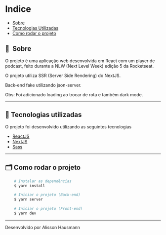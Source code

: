 # Indice

- [Sobre](#-sobre)
- [Tecnologias Utilizadas](#-tecnologias-utilizadas)
- [Como rodar o projeto](#-como-rodar-o-projeto)

## 🔖&nbsp; Sobre

O projeto é uma aplicação web desenvolvida em React com um player de podcast, feito durante a NLW (Next Level Week) edição 5 da Rocketseat.

O projeto utiliza SSR (Server Side Rendering) do NextJS.

Back-end fake utilizando json-server.

Obs: Foi adicionado loading ao trocar de rota e também dark mode.

---

## 🚀 Tecnologias utilizadas

O projeto foi desenvolvido utilizando as seguintes tecnologias

- [ReactJS](https://reactjs.org)
- [NextJS](https://nextjs.org)
- [Sass](https://sass-lang.com)

---

## 🗂 Como rodar o projeto

```bash
    # Instalar as dependências
    $ yarn install

    # Iniciar o projeto (Back-end)
    $ yarn server
	
	# Iniciar o projeto (Front-end)
    $ yarn dev
```

---

Desenvolvido por Alisson Hausmann